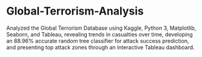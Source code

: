# Global-Terrorism-Analysis
Analyzed the Global Terrorism Database using Kaggle, Python 3, Matplotlib, Seaborn, and Tableau, revealing trends in casualties over time, developing an 88.96% accurate random tree classifier for attack success prediction, and presenting top attack zones through an interactive Tableau dashboard.
